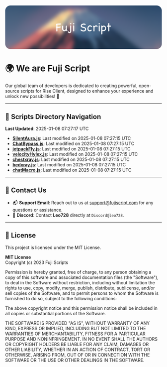 ![Banner](.github/b.webp)

# 🌍 **We are Fuji Script**

Our global team of developers is dedicated to creating powerful, open-source scripts for Rise Client, designed to enhance your experience and unlock new possibilities! 🌟

---
<!-- SCRIPTS_NAVIGATION_START -->
## 📂 **Scripts Directory Navigation**

**Last Updated**: 2025-01-08 07:27:17 UTC

- **[SilentAura.js](scripts/SilentAura.js)**: Last modified on 2025-01-08 07:27:15 UTC
- **[ChatBypass.js](scripts/ChatBypass.js)**: Last modified on 2025-01-08 07:27:15 UTC
- **[jetpackFly.js](scripts/jetpackFly.js)**: Last modified on 2025-01-08 07:27:15 UTC
- **[velocityHylex.js](scripts/velocityHylex.js)**: Last modified on 2025-01-08 07:27:15 UTC
- **[chestxray.js](scripts/chestxray.js)**: Last modified on 2025-01-08 07:27:15 UTC
- **[bedxray.js](scripts/bedxray.js)**: Last modified on 2025-01-08 07:27:15 UTC
- **[chatMacro.js](scripts/chatMacro.js)**: Last modified on 2025-01-08 07:27:15 UTC

<!-- SCRIPTS_NAVIGATION_END -->

---

## 💬 **Contact Us**  
- 📬 **Support Email**: Reach out to us at [support@fujiscript.com](mailto:support@fujiscript.com) for any questions or assistance.  
- 💬 **Discord**: Contact **Leo728** directly at `Discord@leo728`.

---

## 📜 **License**

This project is licensed under the MIT License.  

**MIT License**  
Copyright (c) 2023 Fuji Scripts  

Permission is hereby granted, free of charge, to any person obtaining a copy of this software and associated documentation files (the "Software"), to deal in the Software without restriction, including without limitation the rights to use, copy, modify, merge, publish, distribute, sublicense, and/or sell copies of the Software, and to permit persons to whom the Software is furnished to do so, subject to the following conditions:  

The above copyright notice and this permission notice shall be included in all copies or substantial portions of the Software.  

THE SOFTWARE IS PROVIDED "AS IS", WITHOUT WARRANTY OF ANY KIND, EXPRESS OR IMPLIED, INCLUDING BUT NOT LIMITED TO THE WARRANTIES OF MERCHANTABILITY, FITNESS FOR A PARTICULAR PURPOSE AND NONINFRINGEMENT. IN NO EVENT SHALL THE AUTHORS OR COPYRIGHT HOLDERS BE LIABLE FOR ANY CLAIM, DAMAGES OR OTHER LIABILITY, WHETHER IN AN ACTION OF CONTRACT, TORT OR OTHERWISE, ARISING FROM, OUT OF OR IN CONNECTION WITH THE SOFTWARE OR THE USE OR OTHER DEALINGS IN THE SOFTWARE.  
